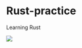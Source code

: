 # Rust-practice
Learning Rust

![](https://img.shields.io/badge/Code-Rust-informational?style=flat&logo=rust&color=red)
